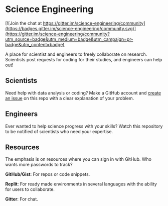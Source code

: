 # Science Engineering

[![Join the chat at https://gitter.im/science-engineering/community](https://badges.gitter.im/science-engineering/community.svg)](https://gitter.im/science-engineering/community?utm_source=badge&utm_medium=badge&utm_campaign=pr-badge&utm_content=badge)

A place for scientist and engineers to freely collaborate on research. Scientists post requests for coding for their studies, and engineers can help out!

## Scientists

Need help with data analysis or coding? Make a GitHub account and [create an issue](https://help.github.com/en/github/managing-your-work-on-github/creating-an-issue) on this repo with a clear explanation of your problem. 

## Engineers

Ever wanted to help science progress with your skills? Watch this repository to be notified of scientists who need your expertise. 

## Resources

The emphasis is on resources where you can sign in with GitHub. Who wants more passwords to track?

**GitHub/Gist**: For repos or code snippets.

**Replit**: For ready made environments in several languages with the ability for users to collaborate. 

**Gitter**: For chat.
